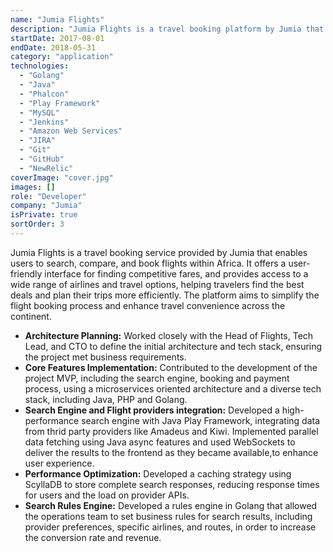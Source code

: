 ```yaml
---
name: "Jumia Flights"
description: "Jumia Flights is a travel booking platform by Jumia that allows users to search, compare, and book flights across Africa. It aims to provide easy access to competitive fares and travel options."
startDate: 2017-08-01
endDate: 2018-05-31
category: "application"
technologies:
  - "Golang"
  - "Java"
  - "Phalcon"
  - "Play Framework"
  - "MySQL"
  - "Jenkins"
  - "Amazon Web Services"
  - "JIRA"
  - "Git"
  - "GitHub"
  - "NewRelic"
coverImage: "cover.jpg"
images: []
role: "Developer"
company: "Jumia"
isPrivate: true
sortOrder: 3
---
```


Jumia Flights is a travel booking service provided by Jumia that enables users to search, compare, and book flights within Africa. It offers a user-friendly interface for finding competitive fares, and provides access to a wide range of airlines and travel options, helping travelers find the best deals and plan their trips more efficiently. The platform aims to simplify the flight booking process and enhance travel convenience across the continent.

- **Architecture Planning:** Worked closely with the Head of Flights, Tech Lead, and CTO to define the initial architecture and tech stack, ensuring the project met business requirements.
- **Core Features Implementation:** Contributed to the development of the project MVP, including the search engine, booking and payment process, using a microservices oriented architecture and a diverse tech stack, including Java, PHP and Golang.
- **Search Engine and Flight providers integration:**  Developed a high-performance search engine with Java Play Framework, integrating data from thrid party providers like Amadeus and Kiwi. Implemented parallel data fetching using Java async features and used WebSockets to deliver the results to the frontend as they became available,to enhance user experience.
- **Performance Optimization:** Developed a caching strategy using ScyllaDB to store complete search responses, reducing response times for users and the load on provider APIs.
- **Search Rules Engine:** Developed a rules engine in Golang that allowed the operations team to set business rules for search results, including provider preferences, specific airlines, and routes, in order to increase the conversion rate and revenue.
